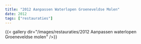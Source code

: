 ```yaml
---
title: "2012 Aanpassen Waterlopen Groeneveldse Molen"
date: 2012
tags: ["restauraties"]
---
```


{{< gallery dir="/images/restauraties/2012 Aanpassen waterlopen Groeneveldse molen" />}}

